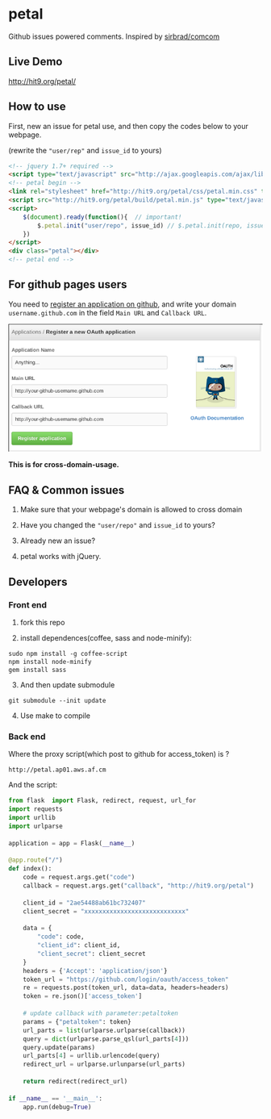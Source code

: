 petal
======

Github issues powered comments. Inspired by [sirbrad/comcom](https://github.com/sirbrad/comcom)

Live Demo
---------

http://hit9.org/petal/


How to use
----------

First, new an issue for petal use, and then copy the codes below to your webpage.

(rewrite the `"user/rep"` and `issue_id` to yours)

```html
<!-- jquery 1.7+ required -->
<script type="text/javascript" src="http://ajax.googleapis.com/ajax/libs/jquery/1.7.2/jquery.min.js"></script>
<!-- petal begin -->
<link rel="stylesheet" href="http://hit9.org/petal/css/petal.min.css" type="text/css" />
<script src="http://hit9.org/petal/build/petal.min.js" type="text/javascript" charset="utf-8"></script>
<script>
    $(document).ready(function(){  // important!
        $.petal.init("user/repo", issue_id) // $.petal.init(repo, issue_id)
    })
</script>
<div class="petal"></div>
<!-- petal end -->
```

For github pages users
----------------------

You need to  [register an application on github](https://github.com/settings/applications/new), and write your domain `username.github.com` in the field `Main URL` and `Callback URL`.

![](screen-shot.png)

**This is for cross-domain-usage.**

FAQ & Common issues
-------------------

1. Make sure that your webpage's domain is allowed to cross domain

2. Have you changed the `"user/repo"` and `issue_id` to yours?

3. Already new an issue?

4. petal works with jQuery.

Developers
----------

### Front end

1. fork this repo

2. install dependences(coffee, sass and node-minify):

  ```
  sudo npm install -g coffee-script
  npm install node-minify
  gem install sass
  ```

3. And then update submodule

  ```
  git submodule --init update
  ```

4. Use make to compile

### Back end

Where the proxy script(which post to github for access_token) is ?

    http://petal.ap01.aws.af.cm

And the script:

```python
from flask  import Flask, redirect, request, url_for
import requests
import urllib
import urlparse

application = app = Flask(__name__)

@app.route("/")
def index():
    code = request.args.get("code")
    callback = request.args.get("callback", "http://hit9.org/petal")

    client_id = "2ae54488ab61bc732407"
    client_secret = "xxxxxxxxxxxxxxxxxxxxxxxxxxxx"

    data = {
        "code": code,
        "client_id": client_id,
        "client_secret": client_secret
    }
    headers = {'Accept': 'application/json'}
    token_url = "https://github.com/login/oauth/access_token"
    re = requests.post(token_url, data=data, headers=headers)
    token = re.json()['access_token']

    # update callback with parameter:petaltoken
    params = {"petaltoken": token}
    url_parts = list(urlparse.urlparse(callback))
    query = dict(urlparse.parse_qsl(url_parts[4]))
    query.update(params)
    url_parts[4] = urllib.urlencode(query)
    redirect_url = urlparse.urlunparse(url_parts)

    return redirect(redirect_url)

if __name__ == '__main__':
    app.run(debug=True)
```
